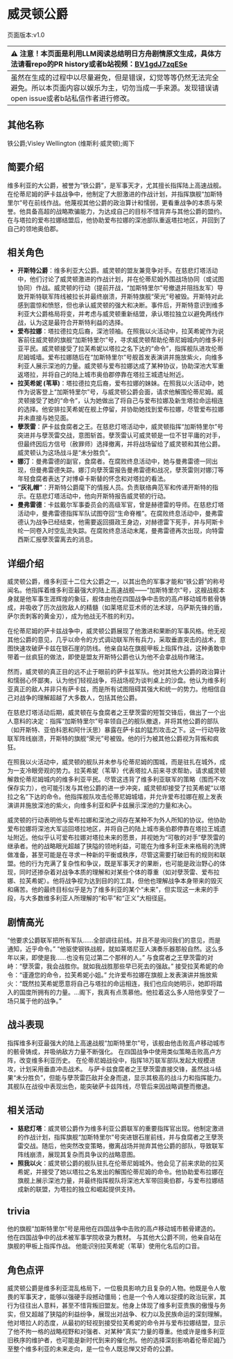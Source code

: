 # 威灵顿公爵
页面版本:v1.0
 

| :warning: 注意！本页面是利用LLM阅读总结明日方舟剧情原文生成，具体方法请看repo的PR history或者b站视频：[BV1gdJ7zqESe](https://www.bilibili.com/video/BV1gdJ7zqESe/)         |
|:----------------------------|
| 虽然在生成的过程中以尽量避免，但是错误，幻觉等等仍然无法完全避免。所以本页面内容以娱乐为主，切勿当成一手来源。发现错误请open issue或者b站私信作者进行修改。|



## 其他名称
铁公爵;Visley Wellington (维斯利·威灵顿);阁下
## 简要介绍
维多利亚的大公爵，被誉为“铁公爵”，是军事天才，尤其擅长指挥陆上高速战舰。在伦蒂尼姆的萨卡兹战争中，他制定了大胆激进的作战计划，并指挥旗舰“加斯特里尔”号在前线作战。他蔑视其他公爵的政治算计和懦弱，更看重战争的本质与荣誉。他具备高超的战略欺骗能力，为达成自己的目标不惜背弃与其他公爵的盟约。在与塔拉的爱布拉娜结盟后，他协助爱布拉娜的深池部队重返塔拉地区，并回到了自己的领地奥伯郡。
## 相关角色
-   **开斯特公爵**：维多利亚大公爵。威灵顿的盟友兼竞争对手。在慈悲灯塔活动中，他们讨论了威灵顿激进的作战计划，并在伦蒂尼姆外围战场协同（或试图协同）作战。威灵顿的行动（提前开战，“加斯特里尔”号撤退并阻挡友军）导致开斯特联军阵线被拉长并最终崩溃，开斯特旗舰“荣光”号被毁。开斯特对此感到震惊和愤怒，但也承认威灵顿的强大和决断。事件后，开斯特意识到维多利亚大公爵格局将变，并考虑与威灵顿重新结盟，承认塔拉独立以避免两线作战，认为这是最符合开斯特利益的选择。
-   **爱布拉娜**：塔拉德拉克后裔，深池领袖。在照我以火活动中，拉芙希妮作为说客前往威灵顿的旗舰“加斯特里尔”号，寻求威灵顿帮助伦蒂尼姆城内的维多利亚平民。威灵顿接受了拉芙希妮以塔拉之名下达的“命令”，指挥舰队进攻伦蒂尼姆城墙。爱布拉娜随后在“加斯特里尔”号舰首发表演讲并施放紫火，向维多利亚人展示深池的力量。威灵顿与爱布拉娜达成了某种协议，协助深池大军重返塔拉，并将自己的陆上城市奥伯郡停靠在塔拉王城遗址附近。
-   **拉芙希妮 (苇草)**：塔拉德拉克后裔，爱布拉娜的妹妹。在照我以火活动中，她作为说客登上“加斯特里尔”号，与威灵顿公爵会面，请求他解围伦蒂尼姆。威灵顿接受了她的“命令”，认为她做出了将自己与爱布拉娜及新生塔拉命运相连的选择。他安排拉芙希妮在舰上停留，并协助她找到爱布拉娜，尽管爱布拉娜并未直接与她见面。
-   **孽茨雷**：萨卡兹食腐者之王。在慈悲灯塔活动中，威灵顿指挥“加斯特里尔”号突进并与孽茨雷交战，意图斩首。孽茨雷认可威灵顿是一位不甘平庸的对手，但最终因后方信号（赦罪师）选择撤离，并将战场留给了威灵顿和其他公爵。威灵顿认为这场战斗是“未分胜负”。
-   **娜汀**：曼弗雷德的副官，食腐者。在腐败终息活动中，她与曼弗雷德一同出现，但曼弗雷德失踪。娜汀向孽茨雷报告曼弗雷德和战况，孽茨雷则对娜汀等年轻食腐者表达了对博卓卡斯替的怀念和对塔拉的看法。
-   **“灰礼帽”**：开斯特公爵麾下的情报人员。负责联络典范军和传递开斯特的指示。在慈悲灯塔活动中，他向开斯特报告威灵顿的行动。
-   **曼弗雷德**：卡兹戴尔军事委员会的高级军官，曾是赫德雷的导师。在慈悲灯塔活动中，曼弗雷德指挥军队试图夺回“生命脊椎”。在腐败终息活动中，曼弗雷德认为战争已经结束，他需要返回摄政王身边，对赫德雷下死手，并与阿斯卡纶一同卷入时空乱流失踪。在腐败终息活动末尾，曼弗雷德再次出现，向特雷西斯汇报孽茨雷离去的消息。
## 详细介绍
威灵顿公爵，维多利亚十二位大公爵之一，以其出色的军事才能和“铁公爵”的称号闻名。他指挥着维多利亚最强大的陆上高速战舰——“加斯特里尔”号，这艘战舰本身就是他军事生涯辉煌的象征，舰体由他在四国战争中击败的高卢移动城市骸骨铸成，并吸收了历次战败敌人的精髓（如莱塔尼亚术师的法术球，乌萨斯先锋的盾，萨尔贡刺客的黄金刃），成为他战无不胜的利刃。

在伦蒂尼姆的萨卡兹战争中，威灵顿公爵展现了他激进和果断的军事风格。他无视其他公爵的意见，几乎以命令的方式调动联军所有兵力，采取垂直突击的战术，意图快速攻破萨卡兹在银石崖的防线。他亲自站在旗舰甲板上指挥作战，这种勇敢中带着一丝疯狂的做法，即使是盟友开斯特公爵也认为他不会拿战局作赌注。

然而，威灵顿的真正目的远不止于眼前的萨卡兹军队。他对其他大公爵的政治算计和懦弱心怀鄙夷，认为他们轻视战争，将战场视为谈判桌上的沙盘。他认为维多利亚真正的敌人并非只有萨卡兹，而是所有试图阻碍其强大和统一的势力。他相信自己对战争的理解超越了大多数人，包括其他公爵。

在慈悲灯塔活动后期，威灵顿在与食腐者之王孽茨雷的短暂交锋后，做出了一个出人意料的决定：指挥“加斯特里尔”号率领自己的舰队撤退，并将其他公爵的部队（如开斯特、亚伯科恩和阿什沃思）暴露在萨卡兹的猛烈攻击之下。这一行动导致联军阵线崩溃，开斯特的旗舰“荣光”号被毁。他的行为被其他公爵视为背叛和疯狂。

在照我以火活动中，威灵顿的舰队并未参与伦蒂尼姆的围城，而是驻扎在城外，成为一支冷眼旁观的势力。拉芙希妮（苇草）代表塔拉人前来寻求帮助，请求威灵顿解救伦蒂尼姆城内的维多利亚平民。尽管这违背了维多利亚联军的策略（围而不攻保存实力），也可能引发与其他公爵的进一步冲突，威灵顿却接受了拉芙希妮“以塔拉之名”下达的命令。他指挥舰队攻击伦蒂尼姆城墙，并允许爱布拉娜在舰上发表演讲并施放深池的紫火，向维多利亚和萨卡兹展示深池的力量和决心。

威灵顿的行动表明他与爱布拉娜和深池之间存在某种不为外人所知的协议。他协助爱布拉娜将深池大军运回塔拉地区，并将自己的陆上城市奥伯郡停靠在塔拉王城遗址附近。他似乎认可爱布拉娜对塔拉未来的愿景，并视她为“可敬的对手”孽茨雷的继承者。他的战略眼光超越了狭隘的领地利益，可能在为维多利亚未来格局的洗牌做准备，甚至可能是在寻求一种新的平衡或秩序，尽管这需要打破旧有的规则和联盟。他的行为充满了复杂性和争议，既是军事天才的果断，也可能是政治野心的体现，同时还掺杂着对战争本质的理解和对某些个体的尊重（如对孽茨雷、爱布拉娜、拉芙希妮）。他将战争视为达到目的的工具，但他也理解战争本身带来的毁灭和痛苦。他的最终目标似乎是为了维多利亚的某个“未来”，但实现这一未来的手段，与大多数维多利亚人所理解的“和平”和“正义”大相径庭。
## 剧情高光
“他要求公爵联军把所有军队......全部调往前线。并且不是询问我们的意见，而是通知，近乎命令。”
“他驱使钢铁战舰，就如莱塔尼亚人演奏乐器那般自然。这么多年以来，即使是我......也没有见过第二个那样的人。”
与食腐者之王孽茨雷的对峙：“孽茨雷，我会战胜你。就如我战胜那些早已死去的强敌。”
接受拉芙希妮的命令：“谨遵您的命令，拉芙希妮小姐。”
允许爱布拉娜在旗舰上发表演讲并施放紫火：“既然拉芙希妮愿意将自己与塔拉的命运相连，我们也应向她明示，她即将踏入的国度所拥有的力量。...阁下，我真有点羡慕他。他拉着这么多人陪他享受了一场只属于他的战争。”
## 战斗表现
指挥维多利亚最强大的陆上高速战舰“加斯特里尔”号，该舰由他击败高卢移动城市的骸骨铸成，并吸纳敌方力量不断强化。
在四国战争中使用类似策略击败高卢方阵，改变维多利亚历史。
在伦蒂尼姆战役中，指挥18万联军部队发起大规模进攻，计划采用垂直冲击战术。
与萨卡兹食腐者之王孽茨雷直接交锋，虽然战斗结果“未分胜负”，但能与孽茨雷匹敌并全身而退，显示其极高的战斗力和指挥能力。
其舰队在战役中表现出色，能突破萨卡兹阵线，尽管后来因战略调整而撤退。
## 相关活动
-   **慈悲灯塔**：威灵顿公爵作为维多利亚公爵联军的重要指挥官出现。他制定激进的作战计划，指挥旗舰“加斯特里尔”号突进银石崖前线，并与食腐者之王孽茨雷交战。随后，他突然改变策略，撤离战场并抛弃其他公爵的部队，导致联军阵线崩溃，展现其复杂而具争议的战略意图。
-   **照我以火**：威灵顿公爵的舰队驻扎在伦蒂尼姆城外。他会见了前来求助的拉芙希妮，并接受了她以塔拉之名发出的解围伦蒂尼姆的命令。他协助爱布拉娜在旗舰上展示深池力量，并最终指挥舰队将深池大军带回奥伯郡，与爱布拉娜结成新的联盟，为塔拉的独立和崛起提供支持。
## trivia
他的旗舰“加斯特里尔”号是用他在四国战争中击败的高卢移动城市骸骨建造的。
他在四国战争中的战术被军事学院收录为教材。
与其他大公爵不同，他亲自站在旗舰的甲板上指挥作战。
他能识别拉芙希妮（苇草）使用化名后的口音。
## 角色点评
威灵顿公爵是维多利亚混乱格局下，一位极具影响力且复杂的人物。他既是令人敬畏的军事天才，能够以强硬手段撼动僵局；也是一个令人难以捉摸的政治玩家，其行为往往出人意料，甚至不惜背叛旧盟友。他身上体现了维多利亚贵族的傲慢与务实，但又超越了狭隘的利益纷争，展现出对战争、权力以及民族命运的深刻理解。他对塔拉人的态度，从最初的轻视到接受拉芙希妮的命令并与爱布拉娜结盟，显示了他不拘一格的战略视野和对强者、对某种“真实”力量的尊重。他或许是维多利亚旧秩序的维护者，也可能是新时代到来的催化剂。他的选择深刻影响着伦蒂尼姆乃至整个维多利亚的未来走向，是一位令人既忌惮又好奇的公爵。